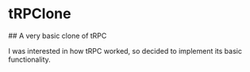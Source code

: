 # tRPClone

## A very basic clone of tRPC

I was interested in how tRPC worked, so decided to implement its basic functionality.
